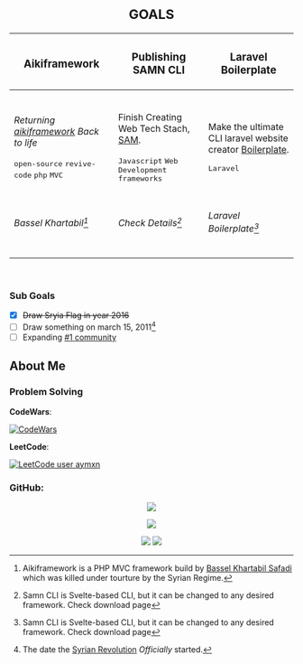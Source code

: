 <!-- <div align="center"> 
  <h3><i> Want to help me become a GitHub Star? <a href="https://stars.github.com/nominate/">Nominate Me</a> </i></h3>
</div> 
<div align="center"> 
   <h6> <sub>#FreeBassel</sub> </h6>
</div>

> [!Important] 
> Want any help? [Contact Me](https://instagram.com/aymxneid)! 

-->


<div align="center"> 



<h1> <sub>GOALS</sub> </h1>


|<h3>Aikiframework</h3>|<h3>Publishing SAMN CLI</h3>|<h3>Laravel Boilerplate</h3>|
|-|-|-|
|<br><p><i>Returning [aikiframework](https://github.com/aikiframework/aikiframework) Back to life</i></p><kbd>open-source</kbd> <kbd>revive-code</kbd> <kbd>php</kbd> <kbd>MVC</kbd><br><br>|<br><p>Finish Creating Web Tech Stach, [SAM](https://github.com/samn-cli/).</p><kbd>Javascript</kbd> <kbd>Web Development</kbd> <kbd>frameworks</kbd><br><br>|<br><p> Make the ultimate CLI laravel website <br> creator [Boilerplate](https://github.com/laravel-boilerplate/).</p><kbd>Laravel</kbd><br><br>|
|<h6>Bassel Khartabil[^1]</h6>|<h6>Check Details[^2]</h6>|<h6>Laravel Boilerplate[^2]</h6>|

</div>

<br>

<h3> Sub Goals </h3>

- [x] ~~Draw Sryia Flag in year 2016~~
- [ ] Draw something on march 15, 2011[^3]
- [ ] Expanding [#1 community](https://github.com/programmercommunity)

<h2> About Me </h2>


<h3> Problem Solving </h3>

**CodeWars**: 

[![CodeWars](https://www.codewars.com/users/aymxn/badges/large)](https://codewars.com/users/aymxn/)

**LeetCode**: 

[![LeetCode user aymxn](https://img.shields.io/badge/dynamic/json?style=for-the-badge&labelColor=black&color=%23ffa116&label=Ranking&query=ranking&url=https%3A%2F%2Fleetcode-badge.vercel.app%2Fapi%2Fusers%2Faymxn&logo=leetcode&logoColor=yellow)](https://leetcode.com/aymxn/)

<!-- <b>
<img src="https://leetcode-badge-showcase.vercel.app/api?username=anwendeng&theme=github-dark&filter=comp&border=border&animated=true" alt="LeetCode Badges"/>
<img src="https://leetcode-badge-showcase.vercel.app/api?username=anwendeng&theme=github-dark&filter=study&border=border&animated=true" alt="LeetCode Badges"/>
</b> <img src="https://leetcode-badge-showcase.vercel.app/api?username=anwendeng&theme=github-dark&filter=daily&border=border&animated=true" alt="LeetCode Badges"/>

<img src="https://leetcode-badge-showcase.vercel.app/api?username=anwendeng&theme=github-dark&border=border&animated=true">

-->

<h3> GitHub: </h3>

<div align="center">
  
  ![](https://github-profile-trophy.vercel.app/?username=eymeen&no-bg=true&no-frame=true&theme=onestar)

</div>



<div align="center">




![](https://github-readme-stats.vercel.app/api?username=eymeen&show_icons=true&bg_color=0E1511&title_color=B5D9C1&text_color=FFFFFF&icon_color=0DD754&border_color=0DD754&include_all_commits=true&show=reviews,discussions_started,discussions_answered,prs_merged,prs_merged_percentage&rank_icon=github&custom_title=King%20Ayman%27s%20GitHub%20Stats&card_width=846)

![](https://github-readme-streak-stats.herokuapp.com?user=eymeen&background=0E1511&border=0DD754&ring=0DD754&fire=F34DD7&currStreakNum=9489F3&sideNums=9489F3&currStreakLabel=FFFFFF&sideLabels=FFFFFF&dates=CCCCCC&stroke=0DD754&card_width=418&card_height=215) ![](https://github-readme-stats.vercel.app/api/top-langs/?username=eymeen&show_icons=true&bg_color=0E1511&title_color=B5D9C1&text_color=FFFFFF&icon_color=0DD754&border_color=0DD754&layout=donut&card_width=373)




<!--




![](https://github-readme-stats.vercel.app/api?username=eymeen&show_icons=true&bg_color=B5D9C1&title_color=0E1511&text_color=000000&icon_color=0E1511&border_color=0DD754&include_all_commits=true&show=reviews,discussions_started,discussions_answered,prs_merged,prs_merged_percentage&rank_icon=github&custom_title=King%20Ayman%27s%20GitHub%20Stats&card_width=846)

 
![](https://github-readme-streak-stats.herokuapp.com?user=eymeen&background=B5D9C1&border=0E1511&ring=0E1511&fire=D08E0E&currStreakNum=0DD754&sideNums=0DD754&currStreakLabel=000000&sideLabels=000000&dates=2A2A2A&stroke=0E1511&card_width=418&card_height=215) ![](https://github-readme-stats.vercel.app/api/top-langs/?username=eymeen&show_icons=true&bg_color=B5D9C1&title_color=0E1511&text_color=000000&icon_color=0E1511&border_color=0DD754&layout=donut&card_width=373)


<picture>
  <source media="(prefers-color-scheme: dark)" srcset="https://github-readme-stats.vercel.app/api?username=eymeen&show_icons=true&bg_color=0E1511&title_color=B5D9C1&text_color=FFFFFF&icon_color=0DD754&border_color=0DD754&include_all_commits=true&show=reviews,discussions_started,discussions_answered,prs_merged,prs_merged_percentage&rank_icon=github&custom_title=King%20Ayman%27s%20GitHub%20Stats&card_width=846">
  <img alt="Shows Anuraghazra's GitHub Stats." src="https://github-readme-stats.vercel.app/api?username=eymeen&show_icons=true&bg_color=B5D9C1&title_color=0E1511&text_color=000000&icon_color=0E1511&border_color=0DD754&include_all_commits=true&show=reviews,discussions_started,discussions_answered,prs_merged,prs_merged_percentage&rank_icon=github&custom_title=King%20Ayman%27s%20GitHub%20Stats&card_width=846">
</picture>

<picture>
  <source media="(prefers-color-scheme: dark)" srcset="https://github-readme-streak-stats.herokuapp.com?user=eymeen&background=0E1511&border=0DD754&ring=0DD754&fire=F34DD7&currStreakNum=9489F3&sideNums=9489F3&currStreakLabel=FFFFFF&sideLabels=FFFFFF&dates=CCCCCC&stroke=0DD754&card_width=418&card_height=215">
  <img alt="Shows Anuraghazra's GitHub Stats." src="https://github-readme-streak-stats.herokuapp.com?user=eymeen&background=B5D9C1&border=0E1511&ring=0E1511&fire=D08E0E&currStreakNum=0DD754&sideNums=0DD754&currStreakLabel=000000&sideLabels=000000&dates=2A2A2A&stroke=0E1511&card_width=418&card_height=215">
</picture>
<picture>
  <source media="(prefers-color-scheme: dark)" srcset="https://github-readme-stats.vercel.app/api/top-langs/?username=eymeen&show_icons=true&bg_color=0E1511&title_color=B5D9C1&text_color=FFFFFF&icon_color=0DD754&border_color=0DD754&layout=donut&card_width=373">
  <img alt="Shows Anuraghazra's GitHub Stats." src="https://github-readme-stats.vercel.app/api/top-langs/?username=eymeen&show_icons=true&bg_color=B5D9C1&title_color=0E1511&text_color=000000&icon_color=0E1511&border_color=0DD754&layout=donut&card_width=373">
</picture>
-->
</div>






[^1]: Aikiframework is a PHP MVC framework build by <a href="https://en.wikipedia.org/wiki/Bassel_Khartabil">Bassel Khartabil Safadi</a> which was killed under tourture by the Syrian Regime.
[^2]: Samn CLI is Svelte-based CLI, but it can be changed to any desired framework. Check download page
[^3]: The date the [Syrian Revolution](https://github.com/blog/syria/en.MD) *Officially* started.

